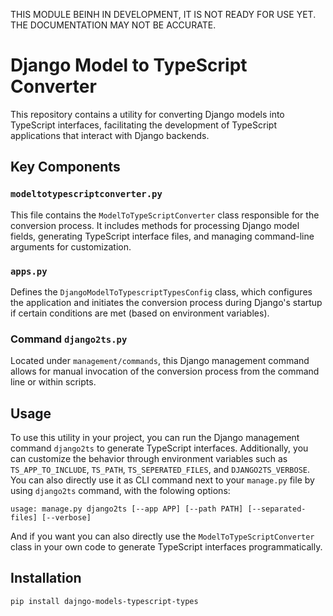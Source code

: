 THIS MODULE BEINH IN DEVELOPMENT, IT IS NOT READY FOR USE YET.
THE DOCUMENTATION MAY NOT BE ACCURATE.


# Django Model to TypeScript Converter

This repository contains a utility for converting Django models into TypeScript interfaces, facilitating the development of TypeScript applications that interact with Django backends.


## Key Components

### `modeltotypescriptconverter.py`

This file contains the `ModelToTypeScriptConverter` class responsible for the conversion process. It includes methods for processing Django model fields, generating TypeScript interface files, and managing command-line arguments for customization.

### `apps.py`

Defines the `DjangoModelToTypescriptTypesConfig` class, which configures the application and initiates the conversion process during Django's startup if certain conditions are met (based on environment variables).

### Command `django2ts.py`

Located under `management/commands`, this Django management command allows for manual invocation of the conversion process from the command line or within scripts.

## Usage

To use this utility in your project, you can run the Django management command `django2ts` to generate TypeScript interfaces. Additionally, you can customize the behavior through environment variables such as `TS_APP_TO_INCLUDE`, `TS_PATH`, `TS_SEPERATED_FILES`, and `DJANGO2TS_VERBOSE`. You can also directly use it as CLI command next to your `manage.py` file by using `django2ts` command, with the folowing options:

```
usage: manage.py django2ts [--app APP] [--path PATH] [--separated-files] [--verbose]
```

And if you want you can also directly use the `ModelToTypeScriptConverter` class in your own code to generate TypeScript interfaces programmatically.

## Installation

`pip install dajngo-models-typescript-types`